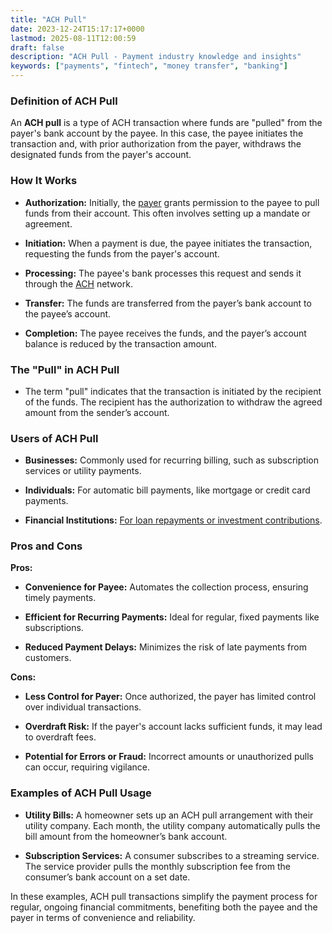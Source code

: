 ```yaml
---
title: "ACH Pull"
date: 2023-12-24T15:17:17+0000
lastmod: 2025-08-11T12:00:59
draft: false
description: "ACH Pull - Payment industry knowledge and insights"
keywords: ["payments", "fintech", "money transfer", "banking"]
---
```


### Definition of ACH Pull

An **ACH pull** is a type of ACH transaction where funds are "pulled" from the payer's bank account by the payee. In this case, the payee initiates the transaction and, with prior authorization from the payer, withdraws the designated funds from the payer's account.

### How It Works

- **Authorization:** Initially, the [payer](https://faisalkhanllc.xyz/resources/payments-wiki/p/payer/) grants permission to the payee to pull funds from their account. This often involves setting up a mandate or agreement.

- **Initiation:** When a payment is due, the payee initiates the transaction, requesting the funds from the payer's account.

- **Processing:** The payee's bank processes this request and sends it through the [ACH](https://faisalkhanllc.xyz/resources/payments-wiki/a/automated-clearing-house-ach/) network.

- **Transfer:** The funds are transferred from the payer’s bank account to the payee’s account.

- **Completion:** The payee receives the funds, and the payer’s account balance is reduced by the transaction amount.

### The "Pull" in ACH Pull

- The term "pull" indicates that the transaction is initiated by the recipient of the funds. The recipient has the authorization to withdraw the agreed amount from the sender’s account.

### Users of ACH Pull

- **Businesses:** Commonly used for recurring billing, such as subscription services or utility payments.

- **Individuals:** For automatic bill payments, like mortgage or credit card payments.

- **Financial Institutions:** [For loan repayments or investment contributions](https://faisalkhanllc.xyz/resources/payments-wiki/f/financial-institution-fi/).

### Pros and Cons

**Pros:**

- **Convenience for Payee:** Automates the collection process, ensuring timely payments.

- **Efficient for Recurring Payments:** Ideal for regular, fixed payments like subscriptions.

- **Reduced Payment Delays:** Minimizes the risk of late payments from customers.

**Cons:**

- **Less Control for Payer:** Once authorized, the payer has limited control over individual transactions.

- **Overdraft Risk:** If the payer's account lacks sufficient funds, it may lead to overdraft fees.

- **Potential for Errors or Fraud:** Incorrect amounts or unauthorized pulls can occur, requiring vigilance.

### Examples of ACH Pull Usage

- **Utility Bills:** A homeowner sets up an ACH pull arrangement with their utility company. Each month, the utility company automatically pulls the bill amount from the homeowner’s bank account.

- **Subscription Services:** A consumer subscribes to a streaming service. The service provider pulls the monthly subscription fee from the consumer’s bank account on a set date.

In these examples, ACH pull transactions simplify the payment process for regular, ongoing financial commitments, benefiting both the payee and the payer in terms of convenience and reliability.